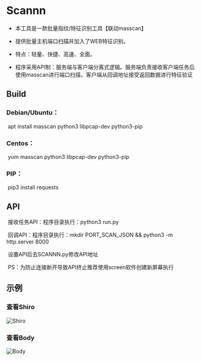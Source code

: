 # Scannn

- 本工具是一款批量指纹/特征识别工具【联动masscan】

- 提供批量主机端口扫描并加入了WEB特征识别。

- 特点：轻量、快捷、高速、全面。

- 程序采用API制：服务端与客户端分离式逻辑。服务端负责接收客户端任务后使用masscan进行端口扫描，客户端从回调地址接受返回数据进行特征验证

## Build

### 	Debian/Ubuntu：

​			apt install masscan python3 libpcap-dev python3-pip

### 	Centos：

​			yum masscan python3 libpcap-dev python3-pip

### 	PIP：

​			pip3 install requests

## API

​		接收任务API：程序目录执行：python3 run.py

​		回调API：程序目录执行：mkdir PORT_SCAN_JSON && python3 -m http.server 8000

​		设置API后去SCANNN.py修改API地址

​		PS：为防止连接断开导致API终止推荐使用screen软件创建新屏幕执行

## 示例

### 查看Shiro

![Shiro](https://xiaobai-src.oss-cn-hangzhou.aliyuncs.com/Github/SCANNN/Shiro.png)

### 查看Body

![Body](https://xiaobai-src.oss-cn-hangzhou.aliyuncs.com/Github/SCANNN/Body.png)

